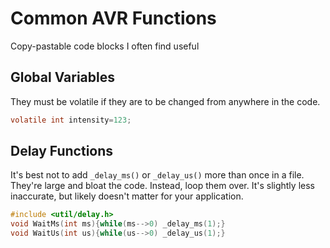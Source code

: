 # Common AVR Functions
Copy-pastable code blocks I often find useful

## Global Variables
They must be volatile if they are to be changed from anywhere in the code.
```C
volatile int intensity=123;
```

## Delay Functions
It's best not to add `_delay_ms()` or `_delay_us()` more than once in a file. They're large and bloat the code. Instead, loop them over. It's slightly less inaccurate, but likely doesn't matter for your application.

```c
#include <util/delay.h>
void WaitMs(int ms){while(ms-->0) _delay_ms(1);}
void WaitUs(int us){while(us-->0) _delay_us(1);}
```
